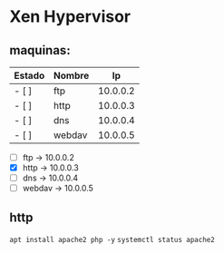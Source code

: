 # Xen Hypervisor

## maquinas:

| Estado | Nombre | Ip       |
|--------|--------|----------|
| - [ ]  | ftp    | 10.0.0.2 |
| - [ ]  | http   | 10.0.0.3 |
| - [ ]  | dns    | 10.0.0.4 |
| - [ ]  | webdav | 10.0.0.5 |

- [ ] ftp -> 10.0.0.2  
- [x] http -> 10.0.0.3  
- [ ] dns -> 10.0.0.4  
- [ ] webdav -> 10.0.0.5  

## http
`apt install apache2 php -y`
`systemctl status apache2`
